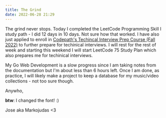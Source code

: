 ```yaml
---
title: The Grind
date: 2022-06-28 21:29
---
```


<!-- markdownlint-disable -->

The grind never stops. Today I completed the LeetCode Programming Skill I study path - I did 12 days in 10 days. Not sure how that worked.
I have also just applied to enroll in <a href="https://apply.codepath.com/cohorts/interview-prep-fall-2022/versions/student/?ref=8aaxxtB0" target="_blank" rel="noopener noreferrer">Codepath's Techincal Interview Prep Course (Fall 2022)</a> to further prepare for techinical interviews. I will rest for the rest of week and starting this weekend I will start LeetCode 75 Study Plan which also prepares me for techinical interviews.

My Go Web Development is a slow progress since I am taking notes from the documentation but I'm about less than 6 hours left. Once I am done, as practice, I will likely make a project to keep a database for my music/video collections - not too sure though.

Anywho,

**btw**: I changed the font! :)

Jose aka Markojudas <3
